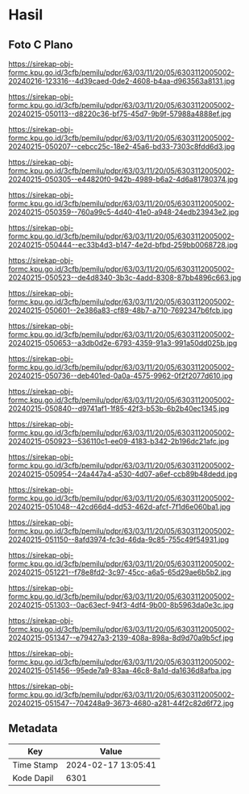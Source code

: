 # Hasil

## Foto C Plano

https://sirekap-obj-formc.kpu.go.id/3cfb/pemilu/pdpr/63/03/11/20/05/6303112005002-20240216-123316--4d39caed-0de2-4608-b4aa-d963563a8131.jpg

https://sirekap-obj-formc.kpu.go.id/3cfb/pemilu/pdpr/63/03/11/20/05/6303112005002-20240215-050113--d8220c36-bf75-45d7-9b9f-57988a4888ef.jpg

https://sirekap-obj-formc.kpu.go.id/3cfb/pemilu/pdpr/63/03/11/20/05/6303112005002-20240215-050207--cebcc25c-18e2-45a6-bd33-7303c8fdd6d3.jpg

https://sirekap-obj-formc.kpu.go.id/3cfb/pemilu/pdpr/63/03/11/20/05/6303112005002-20240215-050305--e44820f0-942b-4989-b6a2-4d6a81780374.jpg

https://sirekap-obj-formc.kpu.go.id/3cfb/pemilu/pdpr/63/03/11/20/05/6303112005002-20240215-050359--760a99c5-4d40-41e0-a948-24edb23943e2.jpg

https://sirekap-obj-formc.kpu.go.id/3cfb/pemilu/pdpr/63/03/11/20/05/6303112005002-20240215-050444--ec33b4d3-b147-4e2d-bfbd-259bb0068728.jpg

https://sirekap-obj-formc.kpu.go.id/3cfb/pemilu/pdpr/63/03/11/20/05/6303112005002-20240215-050523--de4d8340-3b3c-4add-8308-87bb4896c663.jpg

https://sirekap-obj-formc.kpu.go.id/3cfb/pemilu/pdpr/63/03/11/20/05/6303112005002-20240215-050601--2e386a83-cf89-48b7-a710-7692347b6fcb.jpg

https://sirekap-obj-formc.kpu.go.id/3cfb/pemilu/pdpr/63/03/11/20/05/6303112005002-20240215-050653--a3db0d2e-6793-4359-91a3-991a50dd025b.jpg

https://sirekap-obj-formc.kpu.go.id/3cfb/pemilu/pdpr/63/03/11/20/05/6303112005002-20240215-050736--deb401ed-0a0a-4575-9962-0f2f2077d610.jpg

https://sirekap-obj-formc.kpu.go.id/3cfb/pemilu/pdpr/63/03/11/20/05/6303112005002-20240215-050840--d9741af1-1f85-42f3-b53b-6b2b40ec1345.jpg

https://sirekap-obj-formc.kpu.go.id/3cfb/pemilu/pdpr/63/03/11/20/05/6303112005002-20240215-050923--536110c1-ee09-4183-b342-2b196dc21afc.jpg

https://sirekap-obj-formc.kpu.go.id/3cfb/pemilu/pdpr/63/03/11/20/05/6303112005002-20240215-050954--24a447a4-a530-4d07-a6ef-ccb89b48dedd.jpg

https://sirekap-obj-formc.kpu.go.id/3cfb/pemilu/pdpr/63/03/11/20/05/6303112005002-20240215-051048--42cd66d4-dd53-462d-afcf-7f1d6e060ba1.jpg

https://sirekap-obj-formc.kpu.go.id/3cfb/pemilu/pdpr/63/03/11/20/05/6303112005002-20240215-051150--8afd3974-fc3d-46da-9c85-755c49f54931.jpg

https://sirekap-obj-formc.kpu.go.id/3cfb/pemilu/pdpr/63/03/11/20/05/6303112005002-20240215-051221--f78e8fd2-3c97-45cc-a6a5-65d29ae6b5b2.jpg

https://sirekap-obj-formc.kpu.go.id/3cfb/pemilu/pdpr/63/03/11/20/05/6303112005002-20240215-051303--0ac63ecf-94f3-4df4-9b00-8b5963da0e3c.jpg

https://sirekap-obj-formc.kpu.go.id/3cfb/pemilu/pdpr/63/03/11/20/05/6303112005002-20240215-051347--e79427a3-2139-408a-898a-8d9d70a9b5cf.jpg

https://sirekap-obj-formc.kpu.go.id/3cfb/pemilu/pdpr/63/03/11/20/05/6303112005002-20240215-051456--95ede7a9-83aa-46c8-8a1d-da1636d8afba.jpg

https://sirekap-obj-formc.kpu.go.id/3cfb/pemilu/pdpr/63/03/11/20/05/6303112005002-20240215-051547--704248a9-3673-4680-a281-44f2c82d6f72.jpg


## Metadata

| Key        | Value               |
| ---------- | ------------------- |
| Time Stamp | 2024-02-17 13:05:41 |
| Kode Dapil | 6301                |




